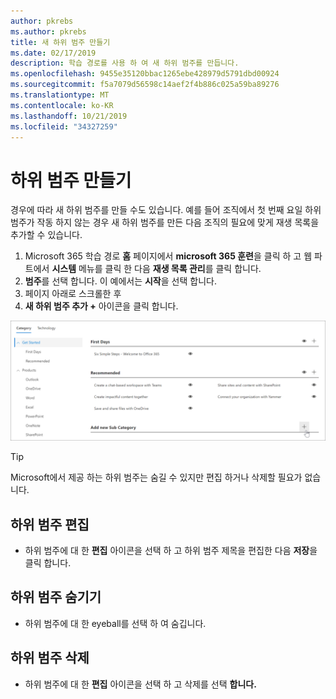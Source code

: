 ```yaml
---
author: pkrebs
ms.author: pkrebs
title: 새 하위 범주 만들기
ms.date: 02/17/2019
description: 학습 경로를 사용 하 여 새 하위 범주를 만듭니다.
ms.openlocfilehash: 9455e35120bbac1265ebe428979d5791dbd00924
ms.sourcegitcommit: f5a7079d56598c14aef2f4b886c025a59ba89276
ms.translationtype: MT
ms.contentlocale: ko-KR
ms.lasthandoff: 10/21/2019
ms.locfileid: "34327259"
---
```

# <a name="create-a-subcategory"></a>하위 범주 만들기 
경우에 따라 새 하위 범주를 만들 수도 있습니다. 예를 들어 조직에서 첫 번째 요일 하위 범주가 작동 하지 않는 경우 새 하위 범주를 만든 다음 조직의 필요에 맞게 재생 목록을 추가할 수 있습니다. 

1. Microsoft 365 학습 경로 **홈** 페이지에서 **microsoft 365 훈련**을 클릭 하 고 웹 파트에서 **시스템** 메뉴를 클릭 한 다음 **재생 목록 관리**를 클릭 합니다. 
2. **범주**를 선택 합니다. 이 예에서는 **시작**을 선택 합니다.  
3. 페이지 아래로 스크롤한 후 
3. **새 하위 범주 추가 +** 아이콘을 클릭 합니다.  

![cg-newsubcategory-.png](media/cg-newsubcategory.png)

> [!TIP]
> Microsoft에서 제공 하는 하위 범주는 숨길 수 있지만 편집 하거나 삭제할 필요가 없습니다. 

## <a name="edit-a-subcategory"></a>하위 범주 편집
- 하위 범주에 대 한 **편집** 아이콘을 선택 하 고 하위 범주 제목을 편집한 다음 **저장**을 클릭 합니다.

## <a name="hide-a-subcategory"></a>하위 범주 숨기기
- 하위 범주에 대 한 eyeball를 선택 하 여 숨깁니다. 

## <a name="delete-a-subcategory"></a>하위 범주 삭제
- 하위 범주에 대 한 **편집** 아이콘을 선택 하 고 삭제를 선택 **합니다.** 

